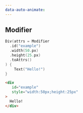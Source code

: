 ```yaml
---
data-auto-animate:
---
```


## Modifier

```kotlin 0 [code-final]
Div(attrs = Modifier
  .id("example")
  .width(50.px)
  .height(25.px)
  .toAttrs()
) {
    Text("Hello!")
}
```

```html
<div
   id="example"
   style="width:50px;height:25px"
>
  Hello!
</div>
```
